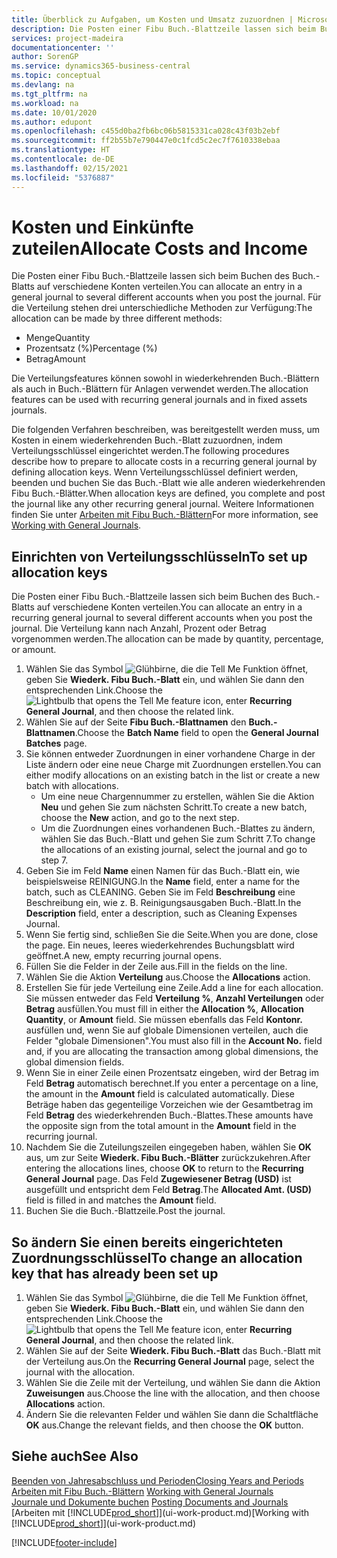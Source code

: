 ```yaml
---
title: Überblick zu Aufgaben, um Kosten und Umsatz zuzuordnen | Microsoft Docs
description: Die Posten einer Fibu Buch.-Blattzeile lassen sich beim Buchen des Buch.-Blatts auf verschiedene Konten verteilen.
services: project-madeira
documentationcenter: ''
author: SorenGP
ms.service: dynamics365-business-central
ms.topic: conceptual
ms.devlang: na
ms.tgt_pltfrm: na
ms.workload: na
ms.date: 10/01/2020
ms.author: edupont
ms.openlocfilehash: c455d0ba2fb6bc06b5815331ca028c43f03b2ebf
ms.sourcegitcommit: ff2b55b7e790447e0c1fcd5c2ec7f7610338ebaa
ms.translationtype: HT
ms.contentlocale: de-DE
ms.lasthandoff: 02/15/2021
ms.locfileid: "5376887"
---
```

# <a name="allocate-costs-and-income"></a><span data-ttu-id="87ea8-103">Kosten und Einkünfte zuteilen</span><span class="sxs-lookup"><span data-stu-id="87ea8-103">Allocate Costs and Income</span></span>
<span data-ttu-id="87ea8-104">Die Posten einer Fibu Buch.-Blattzeile lassen sich beim Buchen des Buch.-Blatts auf verschiedene Konten verteilen.</span><span class="sxs-lookup"><span data-stu-id="87ea8-104">You can allocate an entry in a general journal to several different accounts when you post the journal.</span></span> <span data-ttu-id="87ea8-105">Für die Verteilung stehen drei unterschiedliche Methoden zur Verfügung:</span><span class="sxs-lookup"><span data-stu-id="87ea8-105">The allocation can be made by three different methods:</span></span>

* <span data-ttu-id="87ea8-106">Menge</span><span class="sxs-lookup"><span data-stu-id="87ea8-106">Quantity</span></span>
* <span data-ttu-id="87ea8-107">Prozentsatz (%)</span><span class="sxs-lookup"><span data-stu-id="87ea8-107">Percentage (%)</span></span>
* <span data-ttu-id="87ea8-108">Betrag</span><span class="sxs-lookup"><span data-stu-id="87ea8-108">Amount</span></span>

<span data-ttu-id="87ea8-109">Die Verteilungsfeatures können sowohl in wiederkehrenden Buch.-Blättern als auch in Buch.-Blättern für Anlagen verwendet werden.</span><span class="sxs-lookup"><span data-stu-id="87ea8-109">The allocation features can be used with recurring general journals and in fixed assets journals.</span></span>
<!--You can also distribute the cost or revenue of a line to an intercompany partner when you post a sales or purchase document. When you post the document, a line will be posted in your general journal, and a corresponding line will be created in the intercompany outbox.-->

<span data-ttu-id="87ea8-110">Die folgenden Verfahren beschreiben, was bereitgestellt werden muss, um Kosten in einem wiederkehrenden Buch.-Blatt zuzuordnen, indem Verteilungsschlüssel eingerichtet werden.</span><span class="sxs-lookup"><span data-stu-id="87ea8-110">The following procedures describe how to prepare to allocate costs in a recurring general journal by defining allocation keys.</span></span> <span data-ttu-id="87ea8-111">Wenn Verteilungsschlüssel definiert werden, beenden und buchen Sie das Buch.-Blatt wie alle anderen wiederkehrenden Fibu Buch.-Blätter.</span><span class="sxs-lookup"><span data-stu-id="87ea8-111">When allocation keys are defined, you complete and post the journal like any other recurring general journal.</span></span> <span data-ttu-id="87ea8-112">Weitere Informationen finden Sie unter [Arbeiten mit Fibu Buch.-Blättern](ui-work-general-journals.md)</span><span class="sxs-lookup"><span data-stu-id="87ea8-112">For more information, see [Working with General Journals](ui-work-general-journals.md).</span></span>

## <a name="to-set-up-allocation-keys"></a><span data-ttu-id="87ea8-113">Einrichten von Verteilungsschlüsseln</span><span class="sxs-lookup"><span data-stu-id="87ea8-113">To set up allocation keys</span></span>
<span data-ttu-id="87ea8-114">Die Posten einer Fibu Buch.-Blattzeile lassen sich beim Buchen des Buch.-Blatts auf verschiedene Konten verteilen.</span><span class="sxs-lookup"><span data-stu-id="87ea8-114">You can allocate an entry in a recurring general journal to several different accounts when you post the journal.</span></span> <span data-ttu-id="87ea8-115">Die Verteilung kann nach Anzahl, Prozent oder Betrag vorgenommen werden.</span><span class="sxs-lookup"><span data-stu-id="87ea8-115">The allocation can be made by quantity, percentage, or amount.</span></span>
1. <span data-ttu-id="87ea8-116">Wählen Sie das Symbol ![Glühbirne, die die Tell Me Funktion öffnet](media/ui-search/search_small.png "Was möchten Sie tun?"), geben Sie **Wiederk. Fibu Buch.-Blatt** ein, und wählen Sie dann den entsprechenden Link.</span><span class="sxs-lookup"><span data-stu-id="87ea8-116">Choose the ![Lightbulb that opens the Tell Me feature](media/ui-search/search_small.png "Tell me what you want to do") icon, enter **Recurring General Journal**, and then choose the related link.</span></span>
2. <span data-ttu-id="87ea8-117">Wählen Sie auf der Seite **Fibu Buch.-Blattnamen** den **Buch.-Blattnamen**.</span><span class="sxs-lookup"><span data-stu-id="87ea8-117">Choose the **Batch Name** field to open the **General Journal Batches** page.</span></span>
3. <span data-ttu-id="87ea8-118">Sie können entweder Zuordnungen in einer vorhandene Charge in der Liste ändern oder eine neue Charge mit Zuordnungen erstellen.</span><span class="sxs-lookup"><span data-stu-id="87ea8-118">You can either modify allocations on an existing batch in the list or create a new batch with allocations.</span></span>
   * <span data-ttu-id="87ea8-119">Um eine neue Chargennummer zu erstellen, wählen Sie die Aktion **Neu** und gehen Sie zum nächsten Schritt.</span><span class="sxs-lookup"><span data-stu-id="87ea8-119">To create a new batch, choose the **New** action, and go to the next step.</span></span>
   * <span data-ttu-id="87ea8-120">Um die Zuordnungen eines vorhandenen Buch.-Blattes zu ändern, wählen Sie das Buch.-Blatt und gehen Sie zum Schritt 7.</span><span class="sxs-lookup"><span data-stu-id="87ea8-120">To change the allocations of an existing journal, select the journal and go to step 7.</span></span>    
4. <span data-ttu-id="87ea8-121">Geben Sie im Feld **Name** einen Namen für das Buch.-Blatt ein, wie beispielsweise REINIGUNG.</span><span class="sxs-lookup"><span data-stu-id="87ea8-121">In the **Name** field, enter a name for the batch, such as CLEANING.</span></span> <span data-ttu-id="87ea8-122">Geben Sie im Feld **Beschreibung** eine Beschreibung ein, wie z. B. Reinigungsausgaben Buch.-Blatt.</span><span class="sxs-lookup"><span data-stu-id="87ea8-122">In the **Description** field, enter a description, such as Cleaning Expenses Journal.</span></span>
5. <span data-ttu-id="87ea8-123">Wenn Sie fertig sind, schließen Sie die Seite.</span><span class="sxs-lookup"><span data-stu-id="87ea8-123">When you are done, close the page.</span></span> <span data-ttu-id="87ea8-124">Ein neues, leeres wiederkehrendes Buchungsblatt wird geöffnet.</span><span class="sxs-lookup"><span data-stu-id="87ea8-124">A new, empty recurring journal opens.</span></span>
6. <span data-ttu-id="87ea8-125">Füllen Sie die Felder in der Zeile aus.</span><span class="sxs-lookup"><span data-stu-id="87ea8-125">Fill in the fields on the line.</span></span>
7. <span data-ttu-id="87ea8-126">Wählen Sie die Aktion **Verteilung** aus.</span><span class="sxs-lookup"><span data-stu-id="87ea8-126">Choose the **Allocations** action.</span></span>
8. <span data-ttu-id="87ea8-127">Erstellen Sie für jede Verteilung eine Zeile.</span><span class="sxs-lookup"><span data-stu-id="87ea8-127">Add a line for each allocation.</span></span> <span data-ttu-id="87ea8-128">Sie müssen entweder das Feld **Verteilung %**, **Anzahl Verteilungen** oder **Betrag** ausfüllen.</span><span class="sxs-lookup"><span data-stu-id="87ea8-128">You must fill in either the **Allocation %**, **Allocation Quantity**, or **Amount** field.</span></span> <span data-ttu-id="87ea8-129">Sie müssen ebenfalls das Feld **Kontonr.** ausfüllen und, wenn Sie auf globale Dimensionen verteilen, auch die Felder "globale Dimensionen".</span><span class="sxs-lookup"><span data-stu-id="87ea8-129">You must also fill in the **Account No.** field and, if you are allocating the transaction among global dimensions, the global dimension fields.</span></span>
9. <span data-ttu-id="87ea8-130">Wenn Sie in einer Zeile einen Prozentsatz eingeben, wird der Betrag im Feld **Betrag** automatisch berechnet.</span><span class="sxs-lookup"><span data-stu-id="87ea8-130">If you enter a percentage on a line, the amount in the **Amount** field is calculated automatically.</span></span> <span data-ttu-id="87ea8-131">Diese Beträge haben das gegenteilige Vorzeichen wie der Gesamtbetrag im Feld **Betrag** des wiederkehrenden Buch.-Blattes.</span><span class="sxs-lookup"><span data-stu-id="87ea8-131">These amounts have the opposite sign from the total amount in the **Amount** field in the recurring journal.</span></span>
10. <span data-ttu-id="87ea8-132">Nachdem Sie die Zuteilungszeilen eingegeben haben, wählen Sie **OK** aus, um zur Seite **Wiederk. Fibu Buch.-Blätter** zurückzukehren.</span><span class="sxs-lookup"><span data-stu-id="87ea8-132">After entering the allocations lines, choose **OK** to return to the **Recurring General Journal** page.</span></span> <span data-ttu-id="87ea8-133">Das Feld **Zugewiesener Betrag (USD)** ist ausgefüllt und entspricht dem Feld **Betrag**.</span><span class="sxs-lookup"><span data-stu-id="87ea8-133">The **Allocated Amt. (USD)** field is filled in and matches the **Amount** field.</span></span>
11. <span data-ttu-id="87ea8-134">Buchen Sie die Buch.-Blattzeile.</span><span class="sxs-lookup"><span data-stu-id="87ea8-134">Post the journal.</span></span>

## <a name="to-change-an-allocation-key-that-has-already-been-set-up"></a><span data-ttu-id="87ea8-135">So ändern Sie einen bereits eingerichteten Zuordnungsschlüssel</span><span class="sxs-lookup"><span data-stu-id="87ea8-135">To change an allocation key that has already been set up</span></span>
1. <span data-ttu-id="87ea8-136">Wählen Sie das Symbol ![Glühbirne, die die Tell Me Funktion öffnet](media/ui-search/search_small.png "Was möchten Sie tun?"), geben Sie **Wiederk. Fibu Buch.-Blatt** ein, und wählen Sie dann den entsprechenden Link.</span><span class="sxs-lookup"><span data-stu-id="87ea8-136">Choose the ![Lightbulb that opens the Tell Me feature](media/ui-search/search_small.png "Tell me what you want to do") icon, enter **Recurring General Journal**, and then choose the related link.</span></span>
2. <span data-ttu-id="87ea8-137">Wählen Sie auf der Seite **Wiederk. Fibu Buch.-Blatt** das Buch.-Blatt mit der Verteilung aus.</span><span class="sxs-lookup"><span data-stu-id="87ea8-137">On the **Recurring General Journal** page, select the journal with the allocation.</span></span>
3. <span data-ttu-id="87ea8-138">Wählen Sie die Zeile mit der Verteilung, und wählen Sie dann die Aktion **Zuweisungen** aus.</span><span class="sxs-lookup"><span data-stu-id="87ea8-138">Choose the line with the allocation, and then choose **Allocations** action.</span></span>
4. <span data-ttu-id="87ea8-139">Ändern Sie die relevanten Felder und wählen Sie dann die Schaltfläche **OK** aus.</span><span class="sxs-lookup"><span data-stu-id="87ea8-139">Change the relevant fields, and then choose the **OK** button.</span></span>

## <a name="see-also"></a><span data-ttu-id="87ea8-140">Siehe auch</span><span class="sxs-lookup"><span data-stu-id="87ea8-140">See Also</span></span>
[<span data-ttu-id="87ea8-141">Beenden von Jahresabschluss und Perioden</span><span class="sxs-lookup"><span data-stu-id="87ea8-141">Closing Years and Periods</span></span>](year-close-years-periods.md)  
<span data-ttu-id="87ea8-142">[Arbeiten mit Fibu Buch.-Blättern](ui-work-general-journals.md)  </span><span class="sxs-lookup"><span data-stu-id="87ea8-142">[Working with General Journals](ui-work-general-journals.md)  </span></span>  
<span data-ttu-id="87ea8-143">[Journale und Dokumente buchen](ui-post-documents-journals.md)  </span><span class="sxs-lookup"><span data-stu-id="87ea8-143">[Posting Documents and Journals](ui-post-documents-journals.md)  </span></span>  
<span data-ttu-id="87ea8-144">[Arbeiten mit [!INCLUDE[prod_short](includes/prod_short.md)]](ui-work-product.md)</span><span class="sxs-lookup"><span data-stu-id="87ea8-144">[Working with [!INCLUDE[prod_short](includes/prod_short.md)]](ui-work-product.md)</span></span>


[!INCLUDE[footer-include](includes/footer-banner.md)]